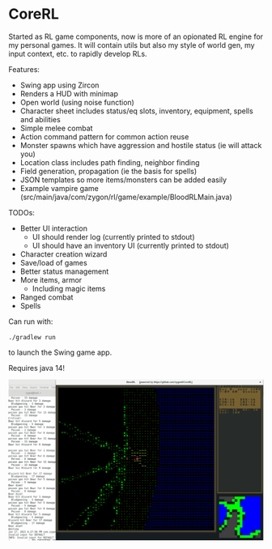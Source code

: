 # CoreRL
Started as RL game components, now is more of an opionated RL engine for my personal games. It will contain utils but also my style of world gen, my input context, etc. to rapidly develop RLs.

Features:
- Swing app using Zircon
- Renders a HUD with minimap
- Open world (using noise function)
- Character sheet includes status/eq slots, inventory, equipment, spells and abilities
- Simple melee combat
- Action command pattern for common action reuse
- Monster spawns which have aggression and hostile status (ie will attack you)
- Location class includes path finding, neighbor finding
- Field generation, propagation (ie the basis for spells)
- JSON templates so more items/monsters can be added easily
- Example vampire game (src/main/java/com/zygon/rl/game/example/BloodRLMain.java)


TODOs:
- Better UI interaction
    - UI should render log (currently printed to stdout)
    - UI should have an inventory UI (currently printed to stdout)
- Character creation wizard
- Save/load of games
- Better status management
- More items, armor
    - Including magic items
- Ranged combat
- Spells

Can run with:
```
./gradlew run
```

to launch the Swing game app.

Requires java 14!

![Alt text](/images/PoisonGas.png?raw=true "Blood")

